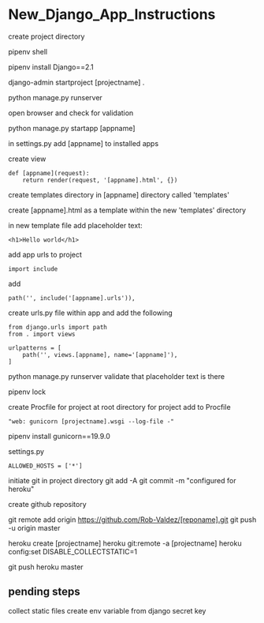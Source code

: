 # New_Django_App_Instructions

create project directory

pipenv shell

pipenv install Django==2.1

django-admin startproject [projectname] .

python manage.py runserver

open browser and check for validation

python manage.py startapp [appname]

in settings.py add [appname] to installed apps

create view

    def [appname](request):
        return render(request, '[appname].html', {})

create templates directory in [appname] directory called 'templates'

create [appname].html as a template within the new 'templates' directory

in new template file add placeholder text: 
    
    <h1>Hello world</h1>

add app urls to project

    import include
add

    path('', include('[appname].urls')),

create urls.py file within app and add the following

    from django.urls import path
    from . import views

    urlpatterns = [
        path('', views.[appname], name='[appname]'),
    ]

python manage.py runserver
validate that placeholder text is there

pipenv lock

create Procfile for project at root directory for project
add to Procfile

    "web: gunicorn [projectname].wsgi --log-file -" 

pipenv install gunicorn==19.9.0

settings.py

    ALLOWED_HOSTS = ['*']

initiate git in project directory
git add -A
git commit -m "configured for heroku"

create github repository

git remote add origin https://github.com/Rob-Valdez/[reponame].git
git push -u origin master

heroku create [projectname]
heroku git:remote -a [projectname]
heroku config:set DISABLE_COLLECTSTATIC=1

git push heroku master

## pending steps
collect static files
create env variable from django secret key
